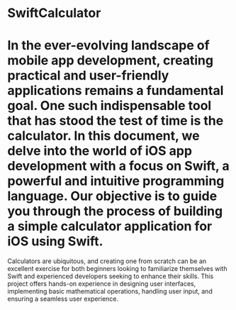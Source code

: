 # SwiftCalculator

# In the ever-evolving landscape of mobile app development, creating practical and user-friendly applications remains a fundamental goal. One such indispensable tool that has stood the test of time is the calculator. In this document, we delve into the world of iOS app development with a focus on Swift, a powerful and intuitive programming language. Our objective is to guide you through the process of building a simple calculator application for iOS using Swift.

Calculators are ubiquitous, and creating one from scratch can be an excellent exercise for both beginners looking to familiarize themselves with Swift and experienced developers seeking to enhance their skills. This project offers hands-on experience in designing user interfaces, implementing basic mathematical operations, handling user input, and ensuring a seamless user experience.
